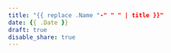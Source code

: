 ```yaml
---
title: "{{ replace .Name "-" " " | title }}"
date: {{ .Date }}
draft: true
disable_share: true
---
```


